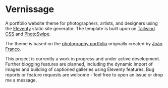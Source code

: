 # Vernissage

A portfolio website theme for photographers, artists, and designers using the [Eleventy](https://www.11ty.dev) static site generator. The template is built upon on [Tailwind CSS](https://tailwindcss.com) and [PhotoSwipe](https://photoswipe.com).

The theme is based on the [photography portfolio](https://github.com/JoaoFranco03/photography-portfolio) originally created by [João Franco](https://github.com/JoaoFranco03).

This project is currently a work in progress and under active development. Further blogging features are planned, including the dynamic import of images and building of captioned galleries using Eleventy features. Bug reports or feature requests are welcome - feel free to open an issue or drop me a message.
